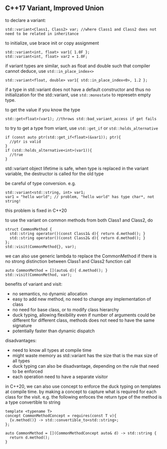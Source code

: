 ## C++17 Variant, Improved Union
to declare a variant:
```
std::variant<Class1, Class2> var; //where Class1 and Class2 does not need to be related in inheritance
```

to initialize, use brace init or copy assignment
```
std::variant<int, float> var1{ 1.0F };
std::variant<int, float> var2 = 1.0F;
```

if variant types are similar, such as float and double such that compiler cannot deduce, use `std::in_place_index<>`
```
std::variant<float, double> var1{ std::in_place_index<0>, 1.2 };
```

if a type in std::variant does not have a default constructor and thus no initialization for the std::variant, use `std::monostate` to represetn empty type.

to get the value if you know the type
```
std::get<float>(var1); //throws std::bad_variant_access if get fails
```

to try to get a type from vriant, use `std::get_if` or `std::holds_alternative`
```
if (const auto ptr(std::get_if<float>(&var1)); ptr){
  //ptr is valid
}
if (std::holds_alternative<int>(var1)){
  //true
}
```

std::variant object lifetime is safe, when type is replaced in the variant variable, the destructor is called for the old type

be careful of type conversion. e.g.
```
std::variant<std::string, int> var1;
var1 = "hello world"; // problem, "hello world" has type char*, not string!
```
this problem is fixed in C++20

to use the variant on common methods from both Class1 and Class2, do
```
struct CommonMethod {
  std::string operator()(const Class1& d){ return d.method(); }
  std::string operator()(const Class2& d){ return d.method(); }
};
std::visit(CommonMethod{}, var);
```

we can also use generic lambda to replace the CommonMethod if there is no strong distinction between Class1 and Class2 function call
```
auto CommonMethod = [](auto& d){ d.method(); }
std::visit(CommonMethod, var);
```

benefits of variant and visit:
* no semantics, no dynamic allocation
* easy to add new method, no need to change any implementation of class
* no need for base class, or to modify class hierarchy
* duck typing, allowing flexibility even if number of arguments could be different for different class, methods does not need to have the same signature
* potentially faster than dynamic dispatch

disadvantages:
* need to know all types at compile time
* might waste memory as std::variant has the size that is the max size of all types
* duck typing can also be disadvantage, depending on the rule that need to be enforced
* each operation need to have a separate visitor

in C++20, we can also use concept to enforce the duck typing on templates at compile time. by making a concept to capture what is required for each class for the visit. e.g. the following enfoces the return type of the method is a type convertible to string
```
template <typename T>
concept CommonMethodConcept = requires(const T v){
  {v.method()} -> std::convertible_to<std::string>;
};

auto CommonMethod = [](CommonMethodConcept auto& d) -> std::string {
  return d.method();
}
```
